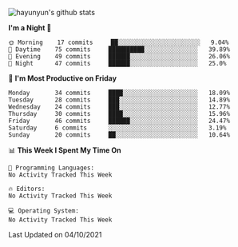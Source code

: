 
![hayunyun's github stats](https://github-readme-stats.vercel.app/api?username=hayunyun&show_icons=true)


<!--START_SECTION:waka-->
**I'm a Night 🦉** 

```text
🌞 Morning    17 commits     ██░░░░░░░░░░░░░░░░░░░░░░░   9.04% 
🌆 Daytime    75 commits     ██████████░░░░░░░░░░░░░░░   39.89% 
🌃 Evening    49 commits     ██████░░░░░░░░░░░░░░░░░░░   26.06% 
🌙 Night      47 commits     ██████░░░░░░░░░░░░░░░░░░░   25.0%

```
📅 **I'm Most Productive on Friday** 

```text
Monday       34 commits     ████░░░░░░░░░░░░░░░░░░░░░   18.09% 
Tuesday      28 commits     ███░░░░░░░░░░░░░░░░░░░░░░   14.89% 
Wednesday    24 commits     ███░░░░░░░░░░░░░░░░░░░░░░   12.77% 
Thursday     30 commits     ████░░░░░░░░░░░░░░░░░░░░░   15.96% 
Friday       46 commits     ██████░░░░░░░░░░░░░░░░░░░   24.47% 
Saturday     6 commits      ░░░░░░░░░░░░░░░░░░░░░░░░░   3.19% 
Sunday       20 commits     ██░░░░░░░░░░░░░░░░░░░░░░░   10.64%

```


📊 **This Week I Spent My Time On** 

```text
💬 Programming Languages: 
No Activity Tracked This Week

🔥 Editors: 
No Activity Tracked This Week

💻 Operating System: 
No Activity Tracked This Week

```


 Last Updated on 04/10/2021
<!--END_SECTION:waka-->

<!--
**hayunyun/hayunyun** is a ✨ _special_ ✨ repository because its `README.md` (this file) appears on your GitHub profile.

Here are some ideas to get you started:

- 🔭 I’m currently working on ...
- 🌱 I’m currently learning ...
- 👯 I’m looking to collaborate on ...
- 🤔 I’m looking for help with ...
- 💬 Ask me about ...
- 📫 How to reach me: ...
- 😄 Pronouns: ...
- ⚡ Fun fact: ...
-->
